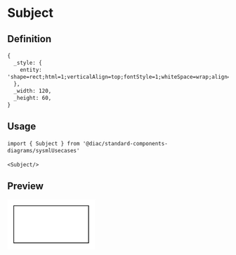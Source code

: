 # Subject

## Definition

```
{
  _style: { 
    entity: 'shape=rect;html=1;verticalAlign=top;fontStyle=1;whiteSpace=wrap;align=center;',
  },
  _width: 120,
  _height: 60,
}
```

## Usage

```
import { Subject } from '@diac/standard-components-diagrams/sysmlUsecases'

<Subject/>
```

## Preview

<img src="./subject.png" width="200"/>

